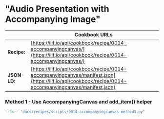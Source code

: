# "Audio Presentation with Accompanying Image"
|              | **Cookbook URLs** |
|--------------|-------------------|
| **Recipe:**  | [https://iiif.io/api/cookbook/recipe/0014-accompanyingcanvas/](https://iiif.io/api/cookbook/recipe/0014-accompanyingcanvas/) |
| **JSON-LD:** | [https://iiif.io/api/cookbook/recipe/0014-accompanyingcanvas/manifest.json](https://iiif.io/api/cookbook/recipe/0014-accompanyingcanvas/manifest.json) |

### Method 1 - Use AccompanyingCanvas and add_item() helper
```python
--8<-- "docs/recipes/scripts/0014-accompanyingcanvas-method1.py"
```
